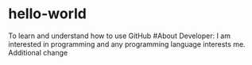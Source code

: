 # hello-world
To learn and understand how to use GitHub
#About Developer: I am interested in programming and any programming language interests me.
Additional change 
